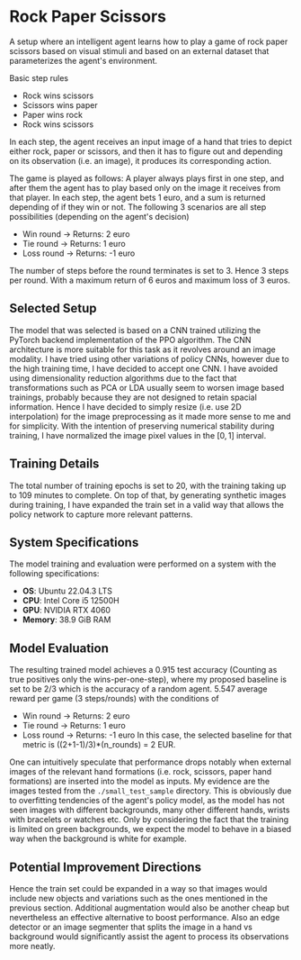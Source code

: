 # Rock Paper Scissors

A setup where an intelligent agent learns how to play a game of rock paper scissors based on visual stimuli and based on an external dataset that parameterizes the agent's environment.

Basic step rules

- Rock wins scissors
- Scissors wins paper
- Paper wins rock
- Rock wins scissors

In each step, the agent receives an input image of a hand that tries to depict either rock, paper or scissors, and then it has to figure out and depending on its observation (i.e. an image), it produces its corresponding action.

The game is played as follows: A player always plays first in one step, and after them the agent has to play based only on the image it receives from that player. In each step, the agent bets 1 euro, and a sum is returned depending of if they win or not. The following 3 scenarios are all step possibilities (depending on the agent's decision)

- Win round -> Returns: 2 euro
- Tie round -> Returns: 1 euro
- Loss round -> Returns: -1 euro

The number of steps before the round terminates is set to 3. Hence 3 steps per round. With a maximum return of 6 euros and maximum loss of 3 euros.

## Selected Setup

The model that was selected is based on a CNN trained utilizing the PyTorch backend implementation of the PPO algorithm. The CNN architecture is more suitable for this task as it revolves around an image modality. I have tried using other variations of policy CNNs, however due to the high training time, I have decided to accept one CNN. I have avoided using dimensionality reduction algorithms due to the fact that transformations such as PCA or LDA usually seem to worsen image based trainings, probably because they are not designed to retain spacial information. Hence I have decided to simply resize (i.e. use 2D interpolation) for the image preprocessing as it made more sense to me and for simplicity. With the intention of preserving numerical stability during training, I have normalized the image pixel values in the $[0,1]$ interval.

## Training Details

The total number of training epochs is set to 20, with the training taking up to 109 minutes to complete. On top of that, by generating synthetic images during training, I have expanded the train set in a valid way that allows the policy network to capture more relevant patterns.

## System Specifications

The model training and evaluation were performed on a system with the following specifications:

- **OS**: Ubuntu 22.04.3 LTS
- **CPU**: Intel Core i5 12500H
- **GPU**: NVIDIA RTX 4060
- **Memory**: 38.9 GiB RAM

## Model Evaluation

The resulting trained model achieves a 0.915 test accuracy (Counting as true positives only the wins-per-one-step), where my proposed baseline is set to be 2/3 which is the accuracy of a random agent. 5.547 average reward per game (3 steps/rounds) with the conditions of
- Win round -> Returns: 2 euro
- Tie round -> Returns: 1 euro
- Loss round -> Returns: -1 euro
In this case, the selected baseline for that metric is ((2+1-1)/3)*(n_rounds) = 2 EUR.

One can intuitively speculate that performance drops notably when external images of the relevant hand formations (i.e. rock, scissors, paper hand formations) are inserted into the model as inputs. My evidence are the images tested from the `./small_test_sample` directory. This is obviously due to overfitting tendencies of the agent's policy model, as the model has not seen images with different backgrounds, many other different hands, wrists with bracelets or watches etc. Only by considering the fact that the training is limited on green backgrounds, we expect the model to behave in a biased way when the background is white for example.

## Potential Improvement Directions

Hence the train set could be expanded in a way so that images would include new objects and variations such as the ones mentioned in the previous section. Additional augmentation would also be another cheap but nevertheless an effective alternative to boost performance. Also an edge detector or an image segmenter that splits the image in a hand vs background would significantly assist the agent to process its observations more neatly.